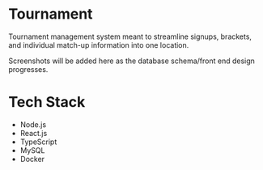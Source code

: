 # Tournament
Tournament management system meant to streamline signups, brackets, and individual match-up information into one location.

Screenshots will be added here as the database schema/front end design progresses.

# Tech Stack
- Node.js
- React.js
- TypeScript
- MySQL
- Docker